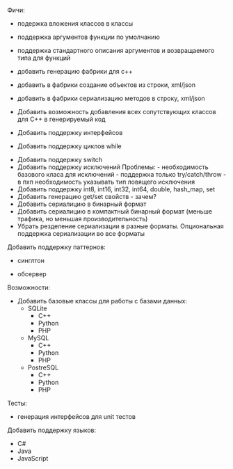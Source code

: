 Фичи:
 + подержка вложения классов в классы
 + поддержка аргументов функции по умолчанию
 + поддержка стандартного описания аргументов и возвращаемого типа для функций

 + добавить генерацию фабрики для с++
 + добавить в фабрики создание объектов из строки, xml/json
 + добавить в фабрики сериализацию методов в строку, xml/json

 + Добавить возможность добавления всех сопутствующих классов для C++ в генерируемый код

 + Добавить поддержку интерфейсов

 + Добавить поддержку циклов while
 - Добавить поддержку switch
 - Добавить поддержку исключений
    Проблемы:
        - необходимость базового класа для исключений
        - поддержка только try/catch/throw
        - в пхп необходимость указывать тип ловящего исключения
 - Добавить поддержку int8, int16, int32, int64, double, hash_map, set
 - Добавить генерацию get/set свойств
        - зачем?
 - Добавить сериалицию в бинарный формат
 - Добавить сериалицию в компактный бинарный формат (меньше трафика, но меньшая производительность)
 - Убрать резделение сериализации в разные форматы. Опциональная поддержка сериализации во все форматы

Добавить поддержку паттернов:
 - синглтон
 + обсервер

Возможности:
 - Добавить базовые классы для работы с базами данных:
    - SQLite
        + C++
        + Python
        + PHP
    - MySQL
        - C++
        + Python
        + PHP
    - PostreSQL
        + C++
        + Python
        - PHP

Тесты:
 + генерация интерфейсов для unit тестов


Добавить поддержку языков:
 - C#
 - Java
 - JavaScript